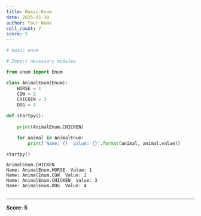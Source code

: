 ```yaml
---
title: Basic-Enum
date: 2025-01-30
author: Your Name
cell_count: 7
score: 5
---
```


```python
# basic enum
```


```python
# Import necessary modules
```


```python
from enum import Enum
```


```python
class AnimalEnum(Enum):
    HORSE = 1
    COW = 2
    CHICKEN = 3
    DOG = 4
```


```python
def startpy():
    
    print(AnimalEnum.CHICKEN)

    for animal in AnimalEnum:
        print('Name: {}  Value: {}'.format(animal, animal.value))
```


```python
startpy()
```

    AnimalEnum.CHICKEN
    Name: AnimalEnum.HORSE  Value: 1
    Name: AnimalEnum.COW  Value: 2
    Name: AnimalEnum.CHICKEN  Value: 3
    Name: AnimalEnum.DOG  Value: 4



```python

```


---
**Score: 5**
